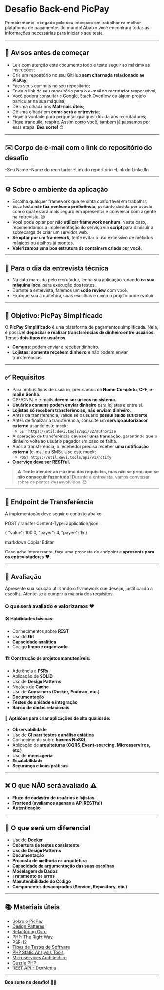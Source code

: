 # Desafio Back-end PicPay

Primeiramente, obrigado pelo seu interesse em trabalhar na melhor plataforma de pagamentos do mundo! Abaixo você encontrará todas as informações necessárias para iniciar o seu teste.

---

## 🚀 Avisos antes de começar

- Leia com atenção este documento todo e tente seguir ao máximo as instruções;
- Crie um repositório no seu GitHub **sem citar nada relacionado ao PicPay**;
- Faça seus commits no seu repositório;
- Envie o link do seu repositório para o e-mail do recrutador responsável;
- Você poderá consultar o Google, Stack Overflow ou algum projeto particular na sua máquina;
- Dê uma olhada nos **Materiais úteis**;
- Dê uma olhada em **como será a entrevista**;
- Fique à vontade para perguntar qualquer dúvida aos recrutadores;
- Fique tranquilo, respire. Assim como você, também já passamos por essa etapa. **Boa sorte!** 😊

---

## ✉️ Corpo do e-mail com o link do repositório do desafio

-Seu Nome
-Nome do recrutador
-Link do repositório 
-Link do LinkedIn

---

## ⚙️ Sobre o ambiente da aplicação

- Escolha qualquer framework que se sinta confortável em trabalhar.
- Esse teste **não faz nenhuma preferência**, portanto decida por aquele com o qual estará mais seguro em apresentar e conversar com a gente na entrevista. 😉
- Você pode optar por **não utilizar framework nenhum**. Neste caso, recomendamos a implementação do serviço via **script** para diminuir a sobrecarga de criar um servidor web.
- **Se optar por um framework**, tente evitar o uso excessivo de métodos mágicos ou atalhos já prontos.
- **Valorizamos uma boa estrutura de containers criada por você.**

---

## 📅 Para o dia da entrevista técnica

- Na data marcada pelo recrutador, tenha sua aplicação rodando **na sua máquina local** para execução dos testes.
- Durante a entrevista, faremos um **code review** com você.
- Explique sua arquitetura, suas escolhas e como o projeto pode evoluir.

---

## 🎯 Objetivo: PicPay Simplificado

O **PicPay Simplificado** é uma plataforma de pagamentos simplificada. Nela, é possível **depositar e realizar transferências de dinheiro entre usuários**. Temos **dois tipos de usuários**:

- **Comuns**: podem enviar e receber dinheiro.
- **Lojistas**: **somente recebem dinheiro** e não podem enviar transferências.

---

## ✅ Requisitos

- Para ambos tipos de usuário, precisamos do **Nome Completo, CPF, e-mail e Senha**.
- CPF/CNPJ e e-mails **devem ser únicos no sistema**.
- **Usuários comuns podem enviar dinheiro** para lojistas e entre si.
- **Lojistas só recebem transferências, não enviam dinheiro**.
- Antes da transferência, valide se o usuário **possui saldo suficiente**.
- Antes de finalizar a transferência, consulte um **serviço autorizador externo** usando este mock:
  - `GET https://util.devi.tools/api/v2/authorize`
- A operação de transferência deve ser **uma transação**, garantindo que o dinheiro volte ao usuário pagador em caso de falha.
- Após a transferência, o recebedor precisa receber **uma notificação externa** (e-mail ou SMS). Use este mock:
  - `POST https://util.devi.tools/api/v1/notify`
- **O serviço deve ser RESTful.**

> ⚠️ **Tente atender ao máximo dos requisitos, mas não se preocupe se não conseguir fazer tudo!** Durante a entrevista, vamos conversar sobre os pontos desenvolvidos. 😊

---

## 🔄 Endpoint de Transferência

A implementação deve seguir o contrato abaixo:

POST /transfer Content-Type: application/json

{ "value": 100.0, "payer": 4, "payee": 15 }

markdown
Copiar
Editar

Caso ache interessante, faça uma proposta de endpoint e **apresente para os entrevistadores** ❤️.

---

## 🧐 Avaliação

Apresente sua solução utilizando o framework que desejar, justificando a escolha. Atente-se a cumprir a maioria dos requisitos.

### O que será avaliado e valorizamos ❤️

#### 🛠️ Habilidades básicas:
- Conhecimentos sobre **REST**
- Uso do **Git**
- **Capacidade analítica**
- Código **limpo e organizado**

#### 🏗️ Construção de projetos manuteníveis:
- Aderência a **PSRs**
- Aplicação de **SOLID**
- Uso de **Design Patterns**
- Noções de **Cache**
- Uso de **Containers (Docker, Podman, etc.)**
- **Documentação**
- **Testes de unidade e integração**
- **Banco de dados relacionais**

#### 🚀 Aptidões para criar aplicações de alta qualidade:
- **Observabilidade**
- Uso de **CI para testes e análise estática**
- Conhecimento sobre **bancos NoSQL**
- Aplicação de **arquiteturas (CQRS, Event-sourcing, Microsserviços, etc.)**
- Uso de **mensageria**
- **Escalabilidade**
- **Segurança e boas práticas**

---

## ❌ O que NÃO será avaliado ⚠️

- **Fluxo de cadastro de usuários e lojistas**
- **Frontend (avaliamos apenas a API RESTful)**
- **Autenticação**

---

## 🎯 O que será um diferencial

- Uso de **Docker**
- **Cobertura de testes consistente**
- **Uso de Design Patterns**
- **Documentação**
- **Proposta de melhoria na arquitetura**
- **Capacidade de argumentação das suas escolhas**
- **Modelagem de Dados**
- **Tratamento de erros**
- **Manutenibilidade do Código**
- **Componentes desacoplados (Service, Repository, etc.)**

---

## 📚 Materiais úteis

- [Sobre o PicPay](https://picpay.com/site/sobre-nos)
- [Design Patterns](https://hub.packtpub.com/why-we-need-design-patterns/)
- [Refactoring Guru](https://refactoring.guru/)
- [PHP: The Right Way](http://br.phptherightway.com/)
- [PSR-12](https://www.php-fig.org/psr/psr-12/)
- [Tipos de Testes de Software](https://www.atlassian.com/continuous-delivery/software-testing/types-of-software-testing)
- [PHP Static Analysis Tools](https://github.com/exakat/php-static-analysis-tools)
- [Microservices Architecture](https://martinfowler.com/articles/microservices.html)
- [Guzzle PHP](https://docs.guzzlephp.org/en/stable/request-options.html)
- [REST API - DevMedia](https://www.devmedia.com.br/rest-tutorial/28912)

---

**Boa sorte no desafio!** 🚀🔥

